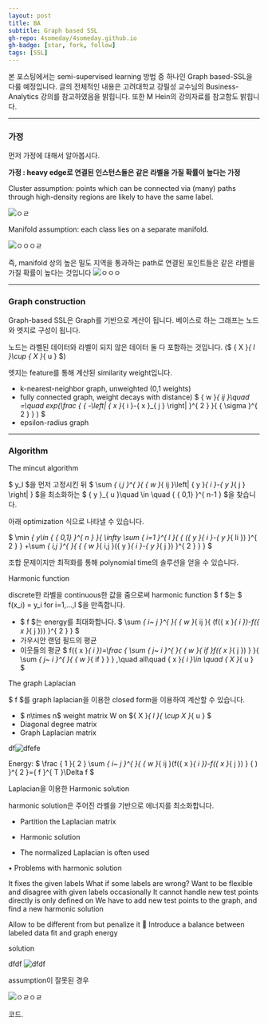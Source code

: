 ```yaml
---
layout: post
title: BA
subtitle: Graph based SSL
gh-repo: 4someday/4someday.github.io
gh-badge: [star, fork, follow]
tags: [SSL]
---
```


본 포스팅에서는 semi-supervised learning 방법 중 하나인 Graph based-SSL을 다룰 예정입니다.
 글의 전체적인 내용은 고려대학교 강필성 교수님의 Business-Analytics 강의를 참고하였음을 밝힙니다. 또한 M Hein의 강의자료를 참고함도 밝힙니다.
___
### 가정

먼저 가정에 대해서 알아봅시다.

**가정 : heavy edge로 연결된 인스턴스들은 같은 라벨을 가질 확률이 높다는 가정**

Cluster assumption: points which can be connected via (many) paths
through high-density regions are likely to have the same label.

![ㅇㄹ](images/2018/12/ㅇㄹ.png)

Manifold assumption: each class lies on a separate manifold.

![ㅇㅇㅇㄹ](images/2018/12/ㅇㅇㅇㄹ.png)


즉, manifold 상의 높은 밀도 지역을 통과하는 path로 연결된 포인트들은 같은 라벨을 가질 확률이 높다는 것입니다
![ㅇㅇㅇ](images/2018/12/ㅇㅇㅇ.png)
___
### Graph construction

Graph-based SSL은 Graph를 기반으로 계산이 됩니다. 베이스로 하는 그래프는 노드와 엣지로 구성이 됩니다.

노드는 라벨된 데이터와 라벨이 되지 않은 데이터 둘 다 포함하는 것입니다. ($ { X }_{ l }\cup {   X }_{ u } $)

엣지는 feature를 통해 계산된 similarity weight입니다.
- k-nearest-neighbor graph, unweighted (0,1 weights)
- fully connected graph, weight decays with distance)
$ { w }_{ ij }\quad =\quad exp(\frac { { -\left\| { x }_{ i }-{ x }_{ j } \right\|  }^{ 2 } }{ { \sigma  }^{ 2 } } ) $
- epsilon-radius graph


___

### Algorithm

The mincut algorithm

$ y_l $을 먼저 고정시킨 뒤 $ \sum _{ i,j }^{  }{ { w }_{ ij }\left| { y }_{ i }-{ y }_{ j } \right|  } $을 최소화하는 $ { y }_{ u }\quad \in \quad { \{ 0,1\}  }^{ n-1 } $을
찾습니다.

아래 optimization 식으로 나타낼 수 있습니다.

$ \min _{ y\in { \{ 0,1\}  }^{ n } }{ \infty \sum _{ i=1 }^{ l }{ { ({ y }_{ i }-{ y }_{ li }) }^{ 2 } } +\sum _{ i,j }^{  }{ { { w }_{ i,j }({ y }_{ i }-{ y }_{ j }) }^{ 2 } }  } $

조합 문제이지만 최적화를 통해 polynomial time의 솔루션을 얻을 수 있습니다.

Harmonic function

discrete한 라벨을 continuous한 값을 줌으로써 harmonic function $ f $는 $ f(x_i) = y_i for i=1,...,l $을 만족합니다.
- $ f $는 energy를 최대화합니다.
$ \sum _{ i\~ j }^{  }{ { w }_{ ij }{ (f({ x }_{ i })-f({ x }_{ j })) }^{ 2 } } $
- 가우시안 랜덤 필드의 평균
- 이웃들의 평균
$ f({ x }_{ i })=\frac { \sum _{ j\~ i }^{  }{ { w }_{ if }f({ x }_{ j }) }  }{ \sum _{ j\~ i }^{  }{ { w }_{ if } }  } ,\quad all\quad { x }_{ i }\in \quad { X }_{ u } $

The graph Laplacian

$ f $를 graph laplacian을 이용한 closed form을 이용하여 계산할 수 있습니다.
- $ n\times n$ weight matrix W on ${ X }_{ l }{ \cup X }_{ u } $
- Diagonal degree matrix
- Graph Laplacian matrix

df![dfefe](images/2018/12/dfefe.png)

Energy: $ \frac { 1 }{ 2 } \sum _{ i\~ j }^{  }{ { w }_{ ij }(f({ x }_{ i })-f({ x }_{ j }) } { ) }^{ 2 }={ f }^{ T }\Delta f $

Laplacian을 이용한 Harmonic solution

harmonic solution은 주어진 라벨을 기반으로 에너지를 최소화합니다.

- Partition the Laplacian matrix

- Harmonic solution
- The normalized Laplacian is often used


• Problems with harmonic solution

It fixes the given labels
What if some labels are wrong?
Want to be flexible and disagree with given labels occasionally
It cannot handle new test points directly
is only defined on
We have to add new test points to the graph, and find a new harmonic solution

Allow             to be different from      but penalize it  Introduce a balance between labeled data fit and graph energy

solution

dfdf
![dfdf](images/2018/12/dfdf.png)

assumption이 잘못된 경우

![ㅇㄹㅇㄹ](images/2018/12/ㅇㄹㅇㄹ.png)


코드.
